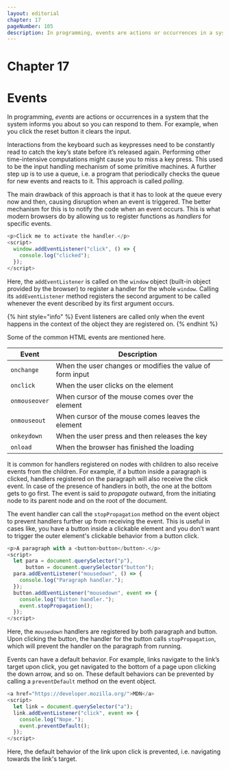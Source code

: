 ```yaml
---
layout: editorial
chapter: 17
pageNumber: 105
description: In programming, events are actions or occurrences in a system that the system informs you about so you can respond to them. For example, when you click the reset button it clears the input.
---
```


# Chapter 17
# Events

In programming, _events_ are actions or occurrences in a system that the system informs you about so you can respond to them. For example, when you click the reset button it clears the input.

Interactions from the keyboard such as keypresses need to be constantly read to catch the key’s state before it’s released again.  Performing other time-intensive computations might cause you to miss a key press. This used to be the input handling mechanism of some primitive machines. A further step up is to use a queue, i.e. a program that periodically checks the queue for new events and reacts to it. This approach is called _polling_.

The main drawback of this approach is that it has to look at the queue every now and then, causing disruption when an event is triggered. The better mechanism for this is to notify the code when an event occurs.  This is what modern browsers do by allowing us to register functions as _handlers_ for specific events.

```javascript
<p>Click me to activate the handler.</p>
<script>
  window.addEventListener("click", () => {
    console.log("clicked");
  });
</script>
```

Here, the `addEventListener` is called on the `window` object (built-in object provided by the browser) to register a handler for the whole `window`. Calling its `addEventListener` method registers the second argument to be called whenever the event described by its first argument occurs.

{% hint style="info" %}
Event listeners are called only when the event happens in the context of the object they are registered on.
{% endhint %}

Some of the common HTML events are mentioned here.

| Event         | Description                                               |
| ------------- | --------------------------------------------------------- |
| `onchange`    | When the user changes or modifies the value of form input |
| `onclick`     | When the user clicks on the element                       |
| `onmouseover` | When cursor of the mouse comes over the element           |
| `onmouseout`  | When cursor of the mouse comes leaves the element         |
| `onkeydown`   | When the user press and then releases the key             |
| `onload`      | When the browser has finished the loading                 |

It is common for handlers registered on nodes with children to also receive events from the children. For example, if a button inside a paragraph is clicked, handlers registered on the paragraph will also receive the click event. In case of the presence of handlers in both, the one at the bottom gets to go first. The event is said to _propagate_ outward, from the initiating node to its parent node and on the root of the document.

The event handler can call the `stopPropagation` method on the event object to prevent handlers further up from receiving the event. This is useful in cases like, you have a button inside a clickable element and you don’t want to trigger the outer element's clickable behavior from a button click.

```javascript
<p>A paragraph with a <button>button</button>.</p>
<script>
  let para = document.querySelector("p"),
      button = document.querySelector("button");
  para.addEventListener("mousedown", () => {
    console.log("Paragraph handler.");
  });
  button.addEventListener("mousedown", event => {
    console.log("Button handler.");
    event.stopPropagation();
  });
</script> 
```

Here, the _`mousedown`_ handlers are registered by both paragraph and button. Upon clicking the button, the handler for the button calls `stopPropagation`, which will prevent the handler on the paragraph from running.

Events can have a default behavior. For example, links navigate to the link’s target upon click, you get navigated to the bottom of a page upon clicking the down arrow, and so on. These default behaviors can be prevented by calling a `preventDefault` method on the event object.

```javascript
<a href="https://developer.mozilla.org/">MDN</a>
<script>
  let link = document.querySelector("a");
  link.addEventListener("click", event => {
    console.log("Nope.");
    event.preventDefault();
  });
</script>
```

Here, the default behavior of the link upon click is prevented, i.e. navigating towards the link's target.

